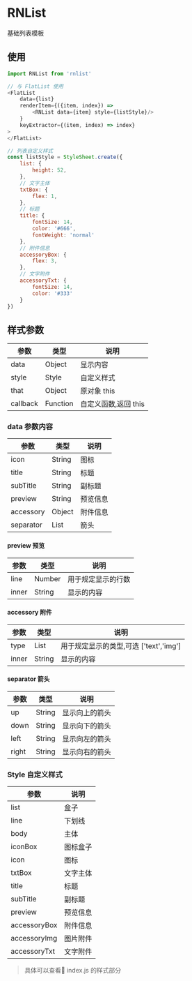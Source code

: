 # RNList

基础列表模板

## 使用

```javascript
import RNList from 'rnlist'

// 与 FlatList 使用
<FlatList
    data={list}
    renderItem={({item, index}) => 
        <RNList data={item} style={listStyle}/>
    }
    keyExtractor={(item, index) => index}
>
</FlatList>

// 列表自定义样式
const listStyle = StyleSheet.create({
	list: {
		height: 52,
	},
    // 文字主体
    txtBox: {
        flex: 1,
    },
    // 标题
    title: {
        fontSize: 14,
		color: '#666',
		fontWeight: 'normal'
	},
	// 附件信息
	accessoryBox: {
		flex: 3,
	},
	// 文字附件
	accessoryTxt: {
		fontSize: 14,
		color: '#333'
	}	
})
```

## 样式参数
| 参数           | 类型		  	 | 说明                       |
| ---           | ---			| ---                       |
| data          | Object		| 显示内容					|
| style         | Style			| 自定义样式                |
| that          | Object		| 原对象 this               |
| callback      | Function		| 自定义函数,返回 this        |

### data 参数内容
| 参数           | 类型		  	 | 说明                       |
| ---           | ---			| ---                         |
|icon           | String		| 图标						|
|title          | String		|标题                          |
|subTitle       | String		|副标题                        |
|preview        | String		|预览信息                       |
|accessory      | Object		|附件信息                       |
|separator      | List			|箭头                       |

#### preview 预览
| 参数           | 类型		  	 | 说明                       |
| ---           | ---			| ---                         |
| line			| Number		| 用于规定显示的行数				|
| inner			| String		| 显示的内容						|

#### accessory 附件
| 参数           | 类型		  	 | 说明                       |
| ---           | ---			| ---                         |
| type			| List			| 用于规定显示的类型,可选 ['text','img']|
| inner			| String		| 显示的内容						|

#### separator 箭头
| 参数           | 类型		  	 | 说明                       |
| ---           | ---			| ---                         |
| up			| String		| 显示向上的箭头				|
| down			| String		| 显示向下的箭头				|
| left			| String		| 显示向左的箭头				|
| right			| String		| 显示向右的箭头				|


### Style 自定义样式
| 参数           | 说明                       |
| ---           | ---                         |
|list           | 盒子                         |
|line           | 下划线                       |
|body           | 主体                        |
|iconBox        | 图标盒子						|
|icon           | 图标						|
|txtBox         | 文字主体                      |
|title          |标题                          |
|subTitle       |副标题                        |
|preview        |预览信息                       |
|accessoryBox   |附件信息                       |
|accessoryImg   |图片附件                       |
|accessoryTxt   |文字附件                       |


> 具体可以查看 index.js 的样式部分